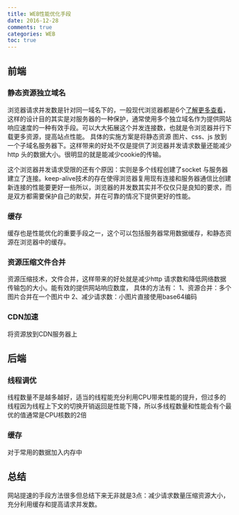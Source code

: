 ```yaml
---
title: WEB性能优化手段
date: 2016-12-28
comments: true
categories: WEB
toc: true 
---
```


## 前端
### 静态资源独立域名
浏览器请求并发数是针对同一域名下的，一般现代浏览器都是6个[了解更多查看](http://www.stevesouders.com/blog/2008/03/20/roundup-on-parallel-connections/)，这样的设计目的其实是对服务器的一种保护，通常使用多个独立域名作为提供网站响应速度的一种有效手段。可以大大拓展这个并发连接数，也就是令浏览器并行下载更多资源，提高站点性能。 具体的实施方案是将静态资源 图片、css、js 放到一个子域名服务器下。这样带来的好处不仅是提供了浏览器并发请求数量还能减少http 头的数据大小。很明显的就是能减少cookie的传输。
<!--more-->
这个浏览器并发请求受限的还有个原因：实则是多个线程创建了socket 与服务器建立了连接。keep-alive技术的存在使得浏览器复用现有连接和服务器通信比创建新连接的性能要更好一些所以，浏览器的并发数其实并不仅仅只是良知的要求，而是双方都需要保护自己的默契，并在可靠的情况下提供更好的性能。

### 缓存
缓存也是性能优化的重要手段之一，这个可以包括服务器常用数据缓存，和静态资源在浏览器中的缓存。

### 资源压缩文件合并
资源压缩技术，文件合并，这样带来的好处就是减少http 请求数和降低网络数据传输包的大小。能有效的提供网站响应数度，
具体的方法有：
1、资源合并：多个图片合并在一个图片中
2、减少请求数：小图片直接使用base64编码

### CDN加速
将资源放到CDN服务器上

## 后端
### 线程调优
线程数量不是越多越好，适当的线程能充分利用CPU带来性能的提升，但过多的线程因为线程上下文的切换开销返回是性能下降，所以多线程数量和性能会有个最优的值通常是CPU核数的2倍

### 缓存
对于常用的数据加入内存中


## 总结
网站提速的手段方法很多但总结下来无非就是3点：减少请求数量压缩资源大小，充分利用缓存和提高请求并发数。
